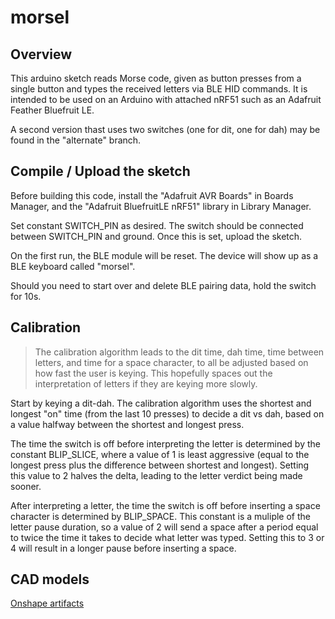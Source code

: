 morsel
=======

## Overview

This arduino sketch reads Morse code, given as button presses from a single
button and types the received letters via BLE HID commands. It is intended to
be used on an Arduino with attached nRF51 such as an Adafruit Feather 
Bluefruit LE.

A second version thast uses two switches (one for dit, one for dah) may be
found in the "alternate" branch.

## Compile / Upload the sketch

Before building this code, install the "Adafruit AVR Boards" in Boards Manager,
and the "Adafruit BluefruitLE nRF51" library in Library Manager.

Set constant SWITCH_PIN as desired. The switch should be connected between
SWITCH_PIN and ground. Once this is set, upload the sketch.

On the first run, the BLE module will be reset. The device will show up as a
BLE keyboard called "morsel".

Should you need to start over and delete BLE pairing data, hold the switch
for 10s.

## Calibration

> The calibration algorithm leads to the dit time, dah time, time between
> letters, and time for a space character, to all be adjusted based on how
> fast the user is keying. This hopefully spaces out the interpretation of
> letters if they are keying more slowly.

Start by keying a dit-dah. The calibration algorithm uses the shortest and
longest "on" time (from the last 10 presses) to decide a dit vs dah, based on
a value halfway between the shortest and longest press.

The time the switch is off before interpreting the letter is determined by the
constant BLIP_SLICE, where a value of 1 is least aggressive (equal to the
longest press plus the difference between shortest and longest). Setting this
value to 2 halves the delta, leading to the letter verdict being made sooner.

After interpreting a letter, the time the switch is off before inserting a space
character is determined by BLIP_SPACE. This constant is a muliple of the letter
pause duration, so a value of 2 will send a space after a period equal to twice
the time it takes to decide what letter was typed. Setting this to 3 or 4 will
result in a longer pause before inserting a space.

## CAD models

[Onshape artifacts](https://cad.onshape.com/documents/a5cf00b2b2b8b7f75a416cac/w/fb23e6355082f36a0f72b345/e/167e129dd69e2a4ada7f6a7c)
